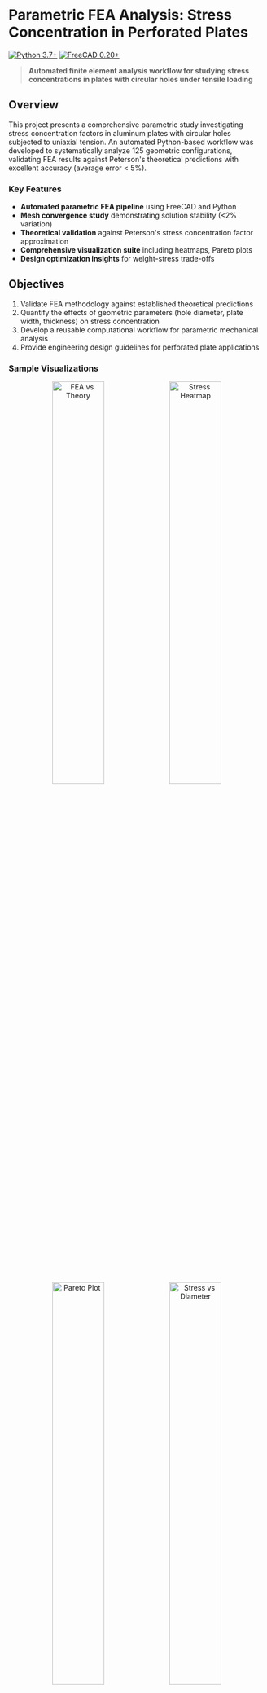 # Parametric FEA Analysis: Stress Concentration in Perforated Plates

[![Python 3.7+](https://img.shields.io/badge/python-3.7+-blue.svg)](https://www.python.org/downloads/)
[![FreeCAD 0.20+](https://img.shields.io/badge/FreeCAD-0.20+-orange.svg)](https://www.freecadweb.org/)

> **Automated finite element analysis workflow for studying stress concentrations in plates with circular holes under tensile loading**

## Overview

This project presents a comprehensive parametric study investigating stress concentration factors in aluminum plates with circular holes subjected to uniaxial tension. An automated Python-based workflow was developed to systematically analyze 125 geometric configurations, validating FEA results against Peterson's theoretical predictions with excellent accuracy (average error < 5%).

### Key Features

- **Automated parametric FEA pipeline** using FreeCAD and Python
- **Mesh convergence study** demonstrating solution stability (<2% variation)
- **Theoretical validation** against Peterson's stress concentration factor approximation
- **Comprehensive visualization suite** including heatmaps, Pareto plots
- **Design optimization insights** for weight-stress trade-offs

## Objectives

1. Validate FEA methodology against established theoretical predictions
2. Quantify the effects of geometric parameters (hole diameter, plate width, thickness) on stress concentration
3. Develop a reusable computational workflow for parametric mechanical analysis
4. Provide engineering design guidelines for perforated plate applications

### Sample Visualizations

<p align="center">
  <img src="plots/kt_fea_vs_theory.png" width="45%" alt="FEA vs Theory">
  <img src="plots/heatmap_stress.png" width="45%" alt="Stress Heatmap">
</p>

<p align="center">
  <img src="plots/pareto_stress_vs_weight.png" width="45%" alt="Pareto Plot">
  <img src="plots/stress_vs_holediameter.png" width="45%" alt="Stress vs Diameter">
</p>

##  Methodology

### Problem Setup

**Geometry:**
- Rectangular aluminum plate (L × W × t)
- Center circular hole (diameter d)
- Fixed constraint on one end
- Tensile load P = 50 kN on opposite end

**Material:** Aluminum 6061-T6
- Young's Modulus: 69,000 MPa
- Poisson's Ratio: 0.33
- Yield Strength: 276 MPa

**Parameter Ranges:**
- Hole diameter (d): 10 - 50 mm (5 levels)
- Plate width (W): 60 - 200 mm (5 levels)
- Thickness (t): 5 - 15 mm (5 levels)

### Theoretical Background

**Nominal stress in net section:**
```
σ_nom = P / ((W - d) × t)
```

**Peterson's approximation for K<sub>t</sub>:**
```
K_t = 3 - 3.13(d/W) + 3.66(d/W)² - 1.53(d/W)³
```

**Maximum stress:**
```
σ_max = K_t × σ_nom
```

### Mesh Convergence Study

Four mesh refinement cases analyzed, demonstrating convergence:

| Case | Element Size | Max σ<sub>vM</sub> (MPa) | Variation |
|------|-------------|------------------------|-----------|
| 1 | 5.00 mm (Moderate) | 213 | 0.9 |
| 2 | 2.00 mm (Fine) | 217 | 1.9% |
| 3 | 5.00 mm (Fine on hole) | 213 | 0.9% |
| 4 | 3.00 mm (Fine) | 216 | 1.4% |

**Selected mesh:** 3.00 mm (optimal balance of accuracy and computational cost)

## Repository Structure

```
parametric-fea/
├── README.md                            
├── requirements.txt                    
├── src/
│   ├── generate_results.py             
│   └── analyze_params.py               
│
├── models/
│   ├── plate_n.FCStd                   
│  
├── data/
│   └── results_plate_hole_c.csv        
│
└── plots/
    ├── kt_fea_vs_theory.png
    ├── stress_vs_holediameter.png
    ├── stress_vs_thickness.png
    ├── heatmap_stress.png
    ├── pareto_stress_vs_weight.png
```

### Requirements

- **FreeCAD 0.20+**: [Download here](https://www.freecadweb.org/downloads.php)
- **Python 3.7+**: [Download here](https://www.python.org/downloads/)
- **FreecadParametricFEA wrapper**: [GitHub repo](https://github.com/da-crivelli/freecad-parametric-fea)

### Installation

1. **Clone the repository:**
```bash
git clone https://github.com/DennisxB/parametric-fea.git
cd parametric-fea-study
```

2. **Install Python dependencies:**
```bash
pip install -r requirements.txt
```

3. **Configure FreeCAD path:**

Edit `src/generate_results.py` and update:
```python
FREECAD_PATH = "C:/FreeCAD-0.20/bin"  # Adjust to your installation
```

### Usage

#### 1. Run Parametric FEA Analysis

```bash
python src/generate_results.py
```
#### 2. Analyze Results and Generate Plots

```bash
python src/analyze_params.py
```

### Model Validation

- **FEA vs Theory correlation:** R² > 0.95
- **Average K<sub>t</sub> error:** 3.94%

### Parametric Sensitivity

Stress increases sharply with hole diameter — doubling d can raise σ<sub>max</sub> by 3–5 times, with a critical point near d/W ≈ 0.5. Increasing plate width W reduces stress, and it’s more effective than increasing thickness, though gains taper off beyond W > 150 mm. Thickness t shows a simple, linear effect and doubling t roughly halves the peak stress, making it the most predictable parameter.

### Validation Against Theory from Sample Results

| d/W Ratio | Kt (Theory) | Kt (FEA) | Error (%) |
|-----------|-------------|----------|-----------|
| 0.10 | 2.60 | 2.63 | 1.2 |
| 0.25 | 2.44 | 2.47 | 1.2 |
| 0.50 | 2.15 | 2.13 | -0.9 |
| 0.75 | 2.03 | 2.05 | 1.0 |

## Contributions
Contributions are welcome! Areas for improvement:

- Add support for non-circular holes (elliptical, rectangular)
- Implement multi-hole configurations
- Add fatigue life prediction
- Develop optimization algorithms (genetic algorithm, gradient-based)
- Create interactive Plotly dashboards
- Add experimental validation data
- Extend to composite materials


## References

1. R. E. Peterson, *Stress Concentration Factors*. New York: Wiley, 1974.

2. W. D. Pilkey and D. F. Pilkey, *Peterson's Stress Concentration Factors*, 
   3rd ed. Hoboken, NJ: Wiley, 2008.

3. O. C. Zienkiewicz, R. L. Taylor, and J. Z. Zhu, *The Finite Element Method: 
   Its Basis and Fundamentals*, 6th ed. Oxford: Butterworth-Heinemann, 2005.

4. W. C. Young and R. G. Budynas, *Roark's Formulas for Stress and Strain*, 
   7th ed. New York: McGraw-Hill, 2002.

5. R. G. Budynas and J. K. Nisbett, *Shigley's Mechanical Engineering Design*, 
   9th ed. New York: McGraw-Hill, 2011.

6. FreeCAD Community, "FreeCAD: Your own 3D parametric modeler," 2021. 
   [Online]. Available: https://www.freecadweb.org/